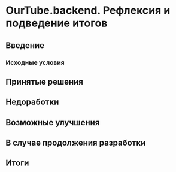# OurTube.backend. Рефлексия и подведение итогов

## Введение

### Исходные условия

## Принятые решения

## Недоработки

## Возможные улучшения

## В случае продолжения разработки

## Итоги